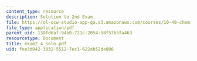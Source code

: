 ```yaml
---
content_type: resource
description: Solution to 2nd Exam.
file: https://ol-ocw-studio-app-qa.s3.amazonaws.com/courses/10-40-chemical-engineering-thermodynamics-fall-2003/fee3d042303255127ec1622ab52de806_exam2_4_soln.pdf
file_type: application/pdf
parent_uid: 130fd6af-94b0-721c-2054-58f57b5fa463
resourcetype: Document
title: exam2_4_soln.pdf
uid: fee3d042-3032-5512-7ec1-622ab52de806
---
```

